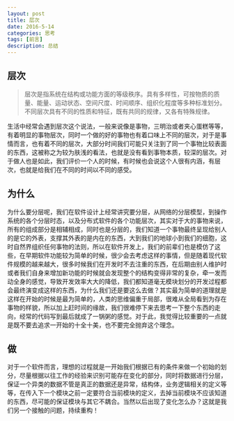 ```yaml
---
layout: post
title: 层次
date: 2016-5-14
categories: 思考
tags: [前言]
description: 总结
---
```


## 层次

> 层次是指系统在结构或功能方面的等级秩序。具有多样性，可按物质的质量、能量、运动状态、空间尺度、时间顺序、组织化程度等多种标准划分。不同层次具有不同的性质和特征，既有共同的规律，又各有特殊规律。

生活中经常会遇到层次这个说法，一般来说像是事物，三明治或者夹心蛋糕等等，有着明显的事物层次，同时一个做的好的事物也有着口味上不同的层次，对于是事情而言，也有着不同的层次，大部分时间我们可能只关注到了同一个事物比较表面的东西，这被称之为较为肤浅的看法，也就是没有看到事物本质，较深的层次。对于做人也是如此，我们评价一个人的时候，有时候也会说这个人很有内涵，有层次，也就是给我们在不同的时间以不同的感受。


## 为什么

为什么要分层呢，我们在软件设计上经常讲究要分层，从网络的分层模型，到操作系统的各个分层时态，以及分布式软件的各个功能层次，其实对于大的事物来说，所有的组成部分是相辅相成，同时也是分层的，我们知道一个事物最终呈现给别人的是它的外表，支撑其外表的是内在的东西，大到我们的地球小到我们的细胞，这时自然界组织任何事物的法则，所以在软件开发上，我们的前辈们也是模仿了这些，在早期软件功能较为简单的时候，很少会去考虑这样的事情，但是随着现代软件规模的越来越大，很多时候我们在开发时不去注重的东西，在后期由别人维护时或者我们自身来增加新功能的时候就会发现整个的结构变得非常的复杂，牵一发而动全身的感觉，导致开发效率大大的降低，我们都知道毫无模块划分的开发过程都会最终演变成这样的东西，为什么我们还是要这么去做？其实最为简单的道理就是这样在开始的时候是最为简单的，人类的思维偏重于局部，很难从全局看到为存在事物的样貌，所以加上赶时间的缘故，我们很难停下来去思考一下整个东西的走向，经常的代码写到最后就成了一锅粥的感觉。对于此，我觉得比较重要的一点就是既不要去追求一开始的十全十美，也不要完全抛弃这个理念。

## 做

对于一个软件而言，理想的过程就是一开始我们根据已有的条件来做一个初始的划分，尽量根据以往工作的经验来识别可能存在变化的部分，同时将数据进行分层，保证一个异类的数据不管是真正的数据还是异常，结构体，业务逻辑相关的定义等等，在传入下一个模块之前一定要符合当前模块的定义，去掉当前模块不应该知道的东西，尽可能的保证模块与其它不耦合。当然以后出现了变化怎么办？这就是我们另一个接触的问题，持续重构！








